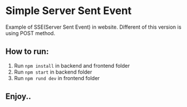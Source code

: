 # Simple Server Sent Event
Example of SSE(Server Sent Event) in website. Different of this version is using POST method.

## How to run:
1. Run `npm install` in backend and frontend folder
2. Run `npm start` in backend folder
3. Run `npm rund dev` in frontend folder

## Enjoy..
